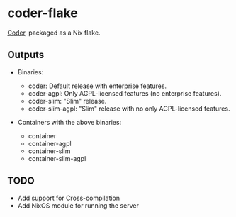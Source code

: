 # coder-flake

[Coder](github.com/coder/coder), packaged as a Nix flake.

## Outputs

 - Binaries:

   - coder: Default release with enterprise features.
   - coder-agpl: Only AGPL-licensed features (no enterprise features).
   - coder-slim: "Slim" release.
   - coder-slim-agpl: "Slim" release with no only AGPL-licensed features.

 - Containers with the above binaries:

   - container
   - container-agpl
   - container-slim
   - container-slim-agpl

## TODO
 - Add support for Cross-compilation
 - Add NixOS module for running the server
